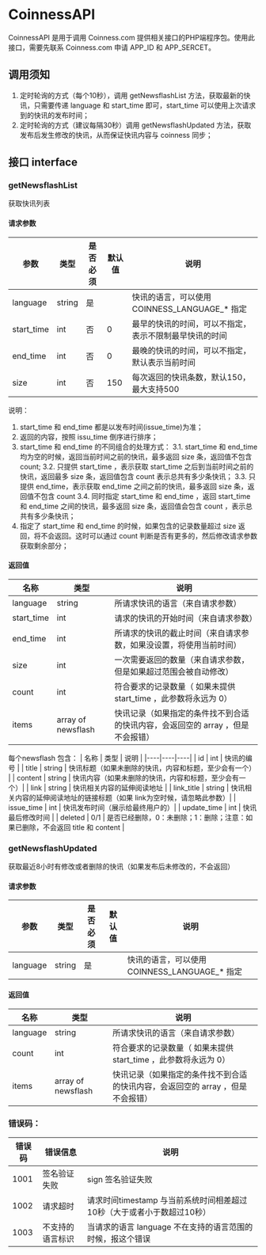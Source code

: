 # CoinnessAPI
CoinnessAPI 是用于调用  Coinness.com 提供相关接口的PHP端程序包。使用此接口，需要先联系 Coinness.com 申请 APP_ID 和 APP_SERCET。
## 调用须知
1. 定时轮询的方式（每个10秒），调用 getNewsflashList 方法，获取最新的快讯，只需要传递 language 和 start_time 即可，start_time 可以使用上次请求到的快讯的发布时间；
2. 定时轮询的方式（建议每隔30秒）调用 getNewsflashUpdated 方法，获取发布后发生修改的快讯，从而保证快讯内容与 coinness 同步；
## 接口 interface
### getNewsflashList
获取快讯列表

#### 请求参数
| 参数 | 类型 | 是否必须 | 默认值 | 说明 |
|-----|------|--------|-------|------|
| language | string | 是 | | 快讯的语言，可以使用 COINNESS_LANGUAGE_* 指定	|
| start_time | int | 否 | 0 |最早的快讯的时间，可以不指定，表示不限制最早快讯的时间|
| end_time | int | 否 | 0 | 最晚的快讯的时间，可以不指定，默认表示当前时间 |
| size | int | 否 | 150 | 每次返回的快讯条数，默认150，最大支持500 |
说明：
1.  start_time 和 end_time 都是以发布时间(issue_time)为准；  
2.  返回的内容，按照 issu_time 倒序进行排序；
3.  start_time 和 end_time 的不同组合的处理方式：
3.1.  start_time 和 end_time 均为空的时候，返回当前时间之前的快讯，最多返回 size 条，返回值不包含 count;
3.2.  只提供 start_time ，表示获取 start_time 之后到当前时间之前的快讯，返回最多 size 条，返回值包含 count 表示总共有多少条快讯；
3.3.  只提供 end_time，表示获取 end_time 之间之前的快讯，最多返回 size 条，返回值不包含 count
3.4.  同时指定 start_time 和 end_time ，返回 start_time 和 end_time 之间的快讯，最多返回 size 条，返回值会包含 count ，表示总共有多少条快讯；
4.  指定了 start_time 和 end_time 的时候，如果包含的记录数量超过 size 返回，将不会返回。这时可以通过 count 判断是否有更多的，然后修改请求参数获取剩余部分；

#### 返回值
| 名称 | 类型 |	说明	|
|-----|----|----|
| language | string | 所请求快讯的语言（来自请求参数） |
| start_time | int | 请求的快讯的开始时间（来自请求参数） | 
| end_time | int | 所请求的快讯的截止时间（来自请求参数，如果没设置，将使用当前时间） |
| size | int | 一次需要返回的数量（来自请求参数，但是如果超过范围会被自动修改）|
| count | int | 符合要求的记录数量（ 如果未提供 start_time ，此参数将永远为 0） |
| items | array of newsflash | 快讯记录（如果指定的条件找不到合适的快讯内容，会返回空的 array ，但是不会报错）|

每个newsflash 包含：
| 名称 | 类型 | 说明 |
|----|----|----|
| id | int | 快讯的编号 |
| title | string | 快讯标题（如果未删除的快讯，内容和标题，至少会有一个） |
| content | string | 快讯内容（如果未删除的快讯，内容和标题，至少会有一个）|
| link | string | 快讯相关内容的延伸阅读地址 | 
| link_title | string | 快讯相关内容的延伸阅读地址的链接标题（如果 link为空时候，请忽略此参数）|
| issue_time | int | 快讯发布时间（展示给最终用户的）|
| update_time | int | 快讯最后修改时间 | 
| deleted | 0/1 | 是否已经删除，0：未删除；1：删除；注意：如果已删除，不会返回 title 和 content | 

### getNewsflashUpdated
获取最近8小时有修改或者删除的快讯（如果发布后未修改的，不会返回）
#### 请求参数
| 参数 | 类型 | 是否必须 | 默认值 | 说明 |
|-----|------|--------|-------|------|
| language | string | 是 |  | 快讯的语言，可以使用 COINNESS_LANGUAGE_* 指定	|

#### 返回值
| 名称 | 类型 |	说明	|
|-----|----|----|
| language | string | 所请求快讯的语言（来自请求参数） |
| count | int | 符合要求的记录数量（ 如果未提供 start_time ，此参数将永远为 0） |
| items | array of newsflash | 快讯记录（如果指定的条件找不到合适的快讯内容，会返回空的 array ，但是不会报错）|
 
### 错误码：
| 错误码 | 错误信息 | 说明 |
|----|----|----|
| 1001 | 签名验证失败 | sign 签名验证失败 |
| 1002 | 请求超时 | 请求时间timestamp 与当前系统时间相差超过10秒（大于或者小于数超过10秒）|
| 1003 | 不支持的语言标识 | 当请求的语言 language 不在支持的语言范围的时候，报这个错误 |
